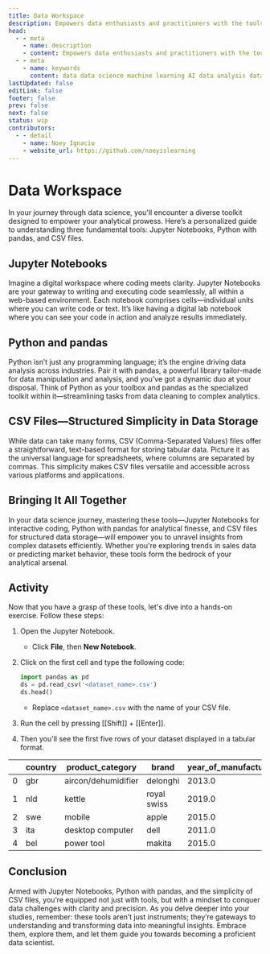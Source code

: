 ```yaml
---
title: Data Workspace
description: Empowers data enthusiasts and practitioners with the tools and knowledge to unlock the potential of data.
head:
  - - meta
    - name: description
    - content: Empowers data enthusiasts and practitioners with the tools and knowledge to unlock the potential of data.
  - - meta
    - name: keywords
      content: data data science machine learning AI data analysis data-driven data enthusiasts data practitioners
lastUpdated: false
editLink: false
footer: false
prev: false
next: false
status: wip
contributors:
  - - detail
    - name: Noey Ignacio
    - website_url: https://github.com/noeyislearning
---
```


# Data Workspace

In your journey through data science, you'll encounter a diverse toolkit designed to empower your analytical prowess. Here’s a personalized guide to understanding three fundamental tools: Jupyter Notebooks, Python with pandas, and CSV files.

## Jupyter Notebooks

Imagine a digital workspace where coding meets clarity. Jupyter Notebooks are your gateway to writing and executing code seamlessly, all within a web-based environment. Each notebook comprises cells—individual units where you can write code or text. It’s like having a digital lab notebook where you can see your code in action and analyze results immediately.

## Python and pandas

Python isn’t just any programming language; it’s the engine driving data analysis across industries. Pair it with pandas, a powerful library tailor-made for data manipulation and analysis, and you’ve got a dynamic duo at your disposal. Think of Python as your toolbox and pandas as the specialized toolkit within it—streamlining tasks from data cleaning to complex analytics.

## CSV Files—Structured Simplicity in Data Storage

While data can take many forms, CSV (Comma-Separated Values) files offer a straightforward, text-based format for storing tabular data. Picture it as the universal language for spreadsheets, where columns are separated by commas. This simplicity makes CSV files versatile and accessible across various platforms and applications.

## Bringing It All Together

In your data science journey, mastering these tools—Jupyter Notebooks for interactive coding, Python with pandas for analytical finesse, and CSV files for structured data storage—will empower you to unravel insights from complex datasets efficiently. Whether you're exploring trends in sales data or predicting market behavior, these tools form the bedrock of your analytical arsenal.

## Activity

Now that you have a grasp of these tools, let's dive into a hands-on exercise. Follow these steps:

1. Open the Jupyter Notebook.
   - Click **File**, then **New Notebook**.
2. Click on the first cell and type the following code:

   ```python
   import pandas as pd
   ds = pd.read_csv('<dataset_name>.csv')
   ds.head()
   ```

   - Replace `<dataset_name>.csv` with the name of your CSV file.

3. Run the cell by pressing [[Shift]] + [[Enter]].
4. Then you'll see the first five rows of your dataset displayed in a tabular format.

<ScrollableTableContainer>

|     | country | product_category    | brand       | year_of_manufacture | product_age | repair_status | year_repaired |
| --- | ------- | ------------------- | ----------- | ------------------- | ----------- | ------------- | ------------- |
| 0   | gbr     | aircon/dehumidifier | delonghi    | 2013.0              | 6.0         | end of life   | 2019          |
| 1   | nld     | kettle              | royal swiss | 2019.0              | 0.0         | fixed         | 2019          |
| 2   | swe     | mobile              | apple       | 2015.0              | 3.0         | repairable    | 2018          |
| 3   | ita     | desktop computer    | dell        | 2011.0              | 10.0        | fixed         | 2021          |
| 4   | bel     | power tool          | makita      | 2015.0              | 4.0         | end of life   | 2019          |

</ScrollableTableContainer>

## Conclusion

Armed with Jupyter Notebooks, Python with pandas, and the simplicity of CSV files, you’re equipped not just with tools, but with a mindset to conquer data challenges with clarity and precision. As you delve deeper into your studies, remember: these tools aren’t just instruments; they’re gateways to understanding and transforming data into meaningful insights. Embrace them, explore them, and let them guide you towards becoming a proficient data scientist.
